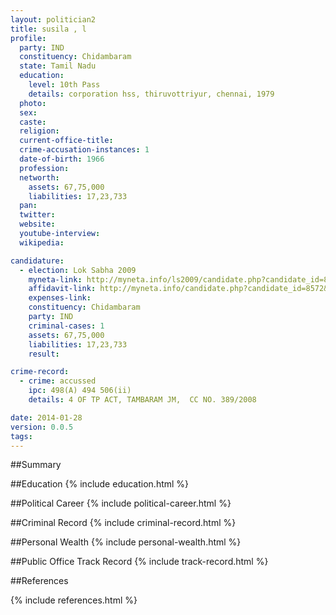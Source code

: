 ```yaml
---
layout: politician2
title: susila , l
profile: 
  party: IND
  constituency: Chidambaram
  state: Tamil Nadu
  education: 
    level: 10th Pass
    details: corporation hss, thiruvottriyur, chennai, 1979
  photo: 
  sex: 
  caste: 
  religion: 
  current-office-title: 
  crime-accusation-instances: 1
  date-of-birth: 1966
  profession: 
  networth: 
    assets: 67,75,000
    liabilities: 17,23,733
  pan: 
  twitter: 
  website: 
  youtube-interview: 
  wikipedia: 

candidature: 
  - election: Lok Sabha 2009
    myneta-link: http://myneta.info/ls2009/candidate.php?candidate_id=8572
    affidavit-link: http://myneta.info/candidate.php?candidate_id=8572&scan=original
    expenses-link: 
    constituency: Chidambaram 
    party: IND
    criminal-cases: 1
    assets: 67,75,000
    liabilities: 17,23,733
    result:  

crime-record: 
  - crime: accussed
    ipc: 498(A) 494 506(ii)
    details: 4 OF TP ACT, TAMBARAM JM,  CC NO. 389/2008 

date: 2014-01-28
version: 0.0.5
tags: 
---
```

##Summary


##Education
{% include education.html %}


##Political Career
{% include political-career.html %}


##Criminal Record
{% include criminal-record.html %}


##Personal Wealth
{% include personal-wealth.html %}


##Public Office Track Record
{% include track-record.html %}


##References


{% include references.html %}